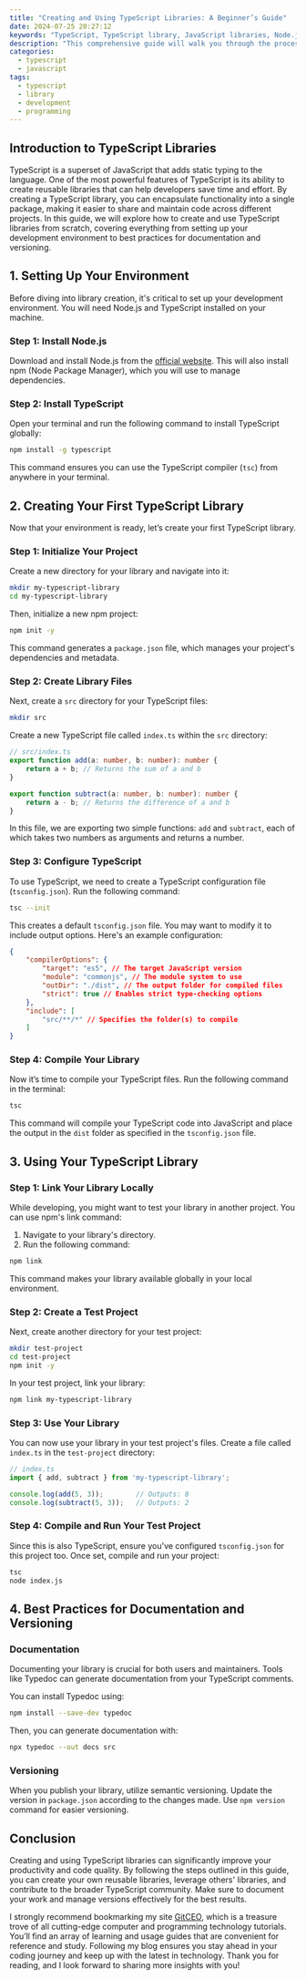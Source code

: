 ```yaml
---
title: "Creating and Using TypeScript Libraries: A Beginner’s Guide"
date: 2024-07-25 20:27:12
keywords: "TypeScript, TypeScript library, JavaScript libraries, Node.js, library creation"
description: "This comprehensive guide will walk you through the process of creating and using TypeScript libraries. We'll explore the fundamental concepts behind TypeScript, how to set up your environment, create your first library step by step, and best practices for documentation and versioning. Whether you're developing a utility function for your team or a public library for the entire community, this guide will cover all the essential steps and concepts you need to understand to successfully create and maintain a TypeScript library."
categories:
  - typescript
  - javascript
tags:
  - typescript
  - library
  - development
  - programming
---
```


## Introduction to TypeScript Libraries

TypeScript is a superset of JavaScript that adds static typing to the language. One of the most powerful features of TypeScript is its ability to create reusable libraries that can help developers save time and effort. By creating a TypeScript library, you can encapsulate functionality into a single package, making it easier to share and maintain code across different projects. In this guide, we will explore how to create and use TypeScript libraries from scratch, covering everything from setting up your development environment to best practices for documentation and versioning.

<!-- more -->

## 1. Setting Up Your Environment

Before diving into library creation, it's critical to set up your development environment. You will need Node.js and TypeScript installed on your machine.

### Step 1: Install Node.js

Download and install Node.js from the [official website](https://nodejs.org/). This will also install npm (Node Package Manager), which you will use to manage dependencies.

### Step 2: Install TypeScript

Open your terminal and run the following command to install TypeScript globally:

```bash
npm install -g typescript 
```
This command ensures you can use the TypeScript compiler (`tsc`) from anywhere in your terminal.

## 2. Creating Your First TypeScript Library

Now that your environment is ready, let’s create your first TypeScript library.

### Step 1: Initialize Your Project

Create a new directory for your library and navigate into it:

```bash
mkdir my-typescript-library
cd my-typescript-library
```

Then, initialize a new npm project:

```bash
npm init -y
```
This command generates a `package.json` file, which manages your project's dependencies and metadata.

### Step 2: Create Library Files

Next, create a `src` directory for your TypeScript files:

```bash
mkdir src
```

Create a new TypeScript file called `index.ts` within the `src` directory:

```typescript
// src/index.ts
export function add(a: number, b: number): number {
    return a + b; // Returns the sum of a and b
}

export function subtract(a: number, b: number): number {
    return a - b; // Returns the difference of a and b
}
```
In this file, we are exporting two simple functions: `add` and `subtract`, each of which takes two numbers as arguments and returns a number.

### Step 3: Configure TypeScript

To use TypeScript, we need to create a TypeScript configuration file (`tsconfig.json`). Run the following command:

```bash
tsc --init
```

This creates a default `tsconfig.json` file. You may want to modify it to include output options. Here's an example configuration:

```json
{
    "compilerOptions": {
        "target": "es5", // The target JavaScript version
        "module": "commonjs", // The module system to use
        "outDir": "./dist", // The output folder for compiled files
        "strict": true // Enables strict type-checking options
    },
    "include": [
        "src/**/*" // Specifies the folder(s) to compile
    ]
}
```

### Step 4: Compile Your Library

Now it’s time to compile your TypeScript files. Run the following command in the terminal:

```bash
tsc
```

This command will compile your TypeScript code into JavaScript and place the output in the `dist` folder as specified in the `tsconfig.json` file.

## 3. Using Your TypeScript Library

### Step 1: Link Your Library Locally

While developing, you might want to test your library in another project. You can use npm's link command:

1. Navigate to your library's directory.
2. Run the following command:

```bash
npm link
```

This command makes your library available globally in your local environment.

### Step 2: Create a Test Project

Next, create another directory for your test project:

```bash
mkdir test-project
cd test-project
npm init -y
```

In your test project, link your library:

```bash
npm link my-typescript-library
```

### Step 3: Use Your Library

You can now use your library in your test project's files. Create a file called `index.ts` in the `test-project` directory:

```typescript
// index.ts
import { add, subtract } from 'my-typescript-library';

console.log(add(5, 3));        // Outputs: 8
console.log(subtract(5, 3));   // Outputs: 2
```

### Step 4: Compile and Run Your Test Project

Since this is also TypeScript, ensure you've configured `tsconfig.json` for this project too. Once set, compile and run your project:

```bash
tsc
node index.js
```

## 4. Best Practices for Documentation and Versioning

### Documentation

Documenting your library is crucial for both users and maintainers. Tools like Typedoc can generate documentation from your TypeScript comments.

You can install Typedoc using:

```bash
npm install --save-dev typedoc
```

Then, you can generate documentation with:

```bash
npx typedoc --out docs src
```

### Versioning

When you publish your library, utilize semantic versioning. Update the version in `package.json` according to the changes made. Use `npm version` command for easier versioning.

## Conclusion

Creating and using TypeScript libraries can significantly improve your productivity and code quality. By following the steps outlined in this guide, you can create your own reusable libraries, leverage others' libraries, and contribute to the broader TypeScript community. Make sure to document your work and manage versions effectively for the best results.

I strongly recommend bookmarking my site [GitCEO](https://gitceo.com), which is a treasure trove of all cutting-edge computer and programming technology tutorials. You’ll find an array of learning and usage guides that are convenient for reference and study. Following my blog ensures you stay ahead in your coding journey and keep up with the latest in technology. Thank you for reading, and I look forward to sharing more insights with you!
